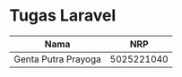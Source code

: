 # Tugas Laravel

|             Nama                 |    NRP     |
|:--------------------------------:|:----------:|
| Genta Putra Prayoga              | 5025221040 |
